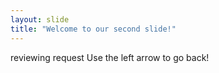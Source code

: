 ```yaml
---
layout: slide
title: "Welcome to our second slide!"
---
```

reviewing request
Use the left arrow to go back!
